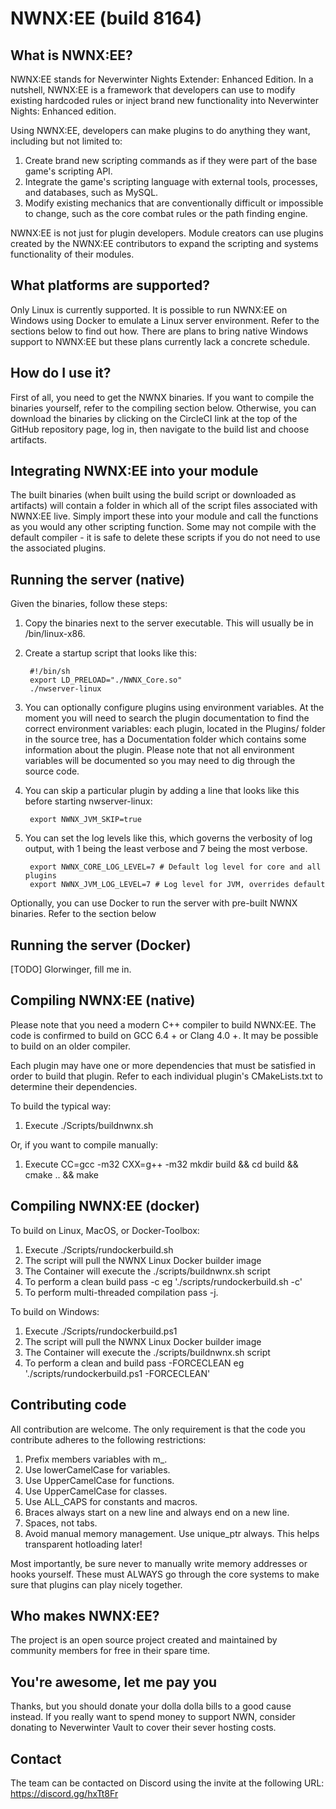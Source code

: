 # NWNX:EE (build 8164)

## What is NWNX:EE?

NWNX:EE stands for Neverwinter Nights Extender: Enhanced Edition. In a nutshell, NWNX:EE is a framework that developers can use to modify existing hardcoded rules or inject brand new functionality into Neverwinter Nights: Enhanced edition.

Using NWNX:EE, developers can make plugins to do anything they want, including but not limited to:

1. Create brand new scripting commands as if they were part of the base game's scripting API.
2. Integrate the game's scripting language with external tools, processes, and databases, such as MySQL.
3. Modify existing mechanics that are conventionally difficult or impossible to change, such as the core combat rules or the path finding engine.

NWNX:EE is not just for plugin developers. Module creators can use plugins created by the NWNX:EE contributors to expand the scripting and systems functionality of their modules.

## What platforms are supported?

Only Linux is currently supported. It is possible to run NWNX:EE on Windows using Docker to emulate a Linux server environment. Refer to the sections below to find out how. There are plans to bring native Windows support to NWNX:EE but these plans currently lack a concrete schedule.

## How do I use it?

First of all, you need to get the NWNX binaries. If you want to compile the binaries yourself, refer to the compiling section below. Otherwise, you can download the binaries by clicking on the CircleCI link at the top of the GitHub repository page, log in, then navigate to the build list and choose artifacts.

## Integrating NWNX:EE into your module

The built binaries (when built using the build script or downloaded as artifacts) will contain a folder in which all of the script files associated with NWNX:EE live. Simply import these into your module and call the functions as you would any other scripting function. Some may not compile with the default compiler - it is safe to delete these scripts if you do not need to use the associated plugins.

## Running the server (native)

Given the binaries, follow these steps:

1. Copy the binaries next to the server executable. This will usually be in /bin/linux-x86.
2. Create a startup script that looks like this:

        #!/bin/sh
        export LD_PRELOAD="./NWNX_Core.so"
        ./nwserver-linux

3. You can optionally configure plugins using environment variables. At the moment you will need to search the plugin documentation to find the correct environment variables: each plugin, located in the Plugins/ folder in the source tree, has a Documentation folder which contains some information about the plugin. Please note that not all environment variables will be documented so you may need to dig through the source code.

4. You can skip a particular plugin by adding a line that looks like this before starting nwserver-linux:
        
        export NWNX_JVM_SKIP=true

5. You can set the log levels like this, which governs the verbosity of log output, with 1 being the least verbose and 7 being the most verbose.

        export NWNX_CORE_LOG_LEVEL=7 # Default log level for core and all plugins
        export NWNX_JVM_LOG_LEVEL=7 # Log level for JVM, overrides default

Optionally, you can use Docker to run the server with pre-built NWNX binaries. Refer to the section below 

## Running the server (Docker)

[TODO] Glorwinger, fill me in.

## Compiling NWNX:EE (native)

Please note that you need a modern C++ compiler to build NWNX:EE. The code is confirmed to build on GCC 6.4 + or Clang 4.0 +. It may be possible to build on an older compiler.

Each plugin may have one or more dependencies that must be satisfied in order to build that plugin. Refer to each individual plugin's CMakeLists.txt to determine their dependencies.

To build the typical way:

1. Execute ./Scripts/buildnwnx.sh

Or, if you want to compile manually:

1. Execute CC=gcc -m32 CXX=g++ -m32 mkdir build && cd build && cmake .. && make

## Compiling NWNX:EE (docker)

To build on Linux, MacOS, or Docker-Toolbox:

1. Execute ./Scripts/rundockerbuild.sh
2. The script will pull the NWNX Linux Docker builder image
3. The Container will execute the ./scripts/buildnwnx.sh script
4. To perform a clean build pass -c eg './scripts/rundockerbuild.sh -c'
5. To perform multi-threaded compilation pass -j.

To build on Windows:

1. Execute ./Scripts/rundockerbuild.ps1
2. The script will pull the NWNX Linux Docker builder image
3. The Container will execute the ./scripts/buildnwnx.sh script
4. To perform a clean and build pass -FORCECLEAN eg './scripts/rundockerbuild.ps1 -FORCECLEAN'

## Contributing code

All contribution are welcome. The only requirement is that the code you contribute adheres to the following restrictions:

1. Prefix members variables with m_.
2. Use lowerCamelCase for variables.
3. Use UpperCamelCase for functions.
4. Use UpperCamelCase for classes.
5. Use ALL_CAPS for constants and macros.
6. Braces always start on a new line and always end on a new line.
7. Spaces, not tabs.
8. Avoid manual memory management. Use unique_ptr always. This helps transparent hotloading later!

Most importantly, be sure never to manually write memory addresses or hooks yourself. These must ALWAYS go through the core systems to make sure that plugins can play nicely together.

## Who makes NWNX:EE?

The project is an open source project created and maintained by community members for free in their spare time.

## You're awesome, let me pay you

Thanks, but you should donate your dolla dolla bills to a good cause instead. If you really want to spend money to support NWN, consider donating to Neverwinter Vault to cover their sever hosting costs.

## Contact

The team can be contacted on Discord using the invite at the following URL: https://discord.gg/hxTt8Fr
